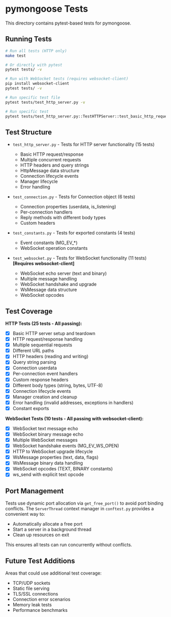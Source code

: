 # pymongoose Tests

This directory contains pytest-based tests for pymongoose.

## Running Tests

```bash
# Run all tests (HTTP only)
make test

# Or directly with pytest
pytest tests/ -v

# Run with WebSocket tests (requires websocket-client)
pip install websocket-client
pytest tests/ -v

# Run specific test file
pytest tests/test_http_server.py -v

# Run specific test
pytest tests/test_http_server.py::TestHTTPServer::test_basic_http_request -v
```

## Test Structure

- `test_http_server.py` - Tests for HTTP server functionality (15 tests)
  - Basic HTTP request/response
  - Multiple concurrent requests
  - HTTP headers and query strings
  - HttpMessage data structure
  - Connection lifecycle events
  - Manager lifecycle
  - Error handling

- `test_connection.py` - Tests for Connection object (6 tests)
  - Connection properties (userdata, is_listening)
  - Per-connection handlers
  - Reply methods with different body types
  - Custom headers

- `test_constants.py` - Tests for exported constants (4 tests)
  - Event constants (MG_EV_*)
  - WebSocket operation constants

- `test_websocket.py` - Tests for WebSocket functionality (11 tests) **[Requires websocket-client]**
  - WebSocket echo server (text and binary)
  - Multiple message handling
  - WebSocket handshake and upgrade
  - WsMessage data structure
  - WebSocket opcodes

## Test Coverage

**HTTP Tests (25 tests - All passing):**
- [x] Basic HTTP server setup and teardown
- [x] HTTP request/response handling
- [x] Multiple sequential requests
- [x] Different URL paths
- [x] HTTP headers (reading and writing)
- [x] Query string parsing
- [x] Connection userdata
- [x] Per-connection event handlers
- [x] Custom response headers
- [x] Different body types (string, bytes, UTF-8)
- [x] Connection lifecycle events
- [x] Manager creation and cleanup
- [x] Error handling (invalid addresses, exceptions in handlers)
- [x] Constant exports

**WebSocket Tests (10 tests - All passing with websocket-client):**
- [x] WebSocket text message echo
- [x] WebSocket binary message echo
- [x] Multiple WebSocket messages
- [x] WebSocket handshake events (MG_EV_WS_OPEN)
- [x] HTTP to WebSocket upgrade lifecycle
- [x] WsMessage properties (text, data, flags)
- [x] WsMessage binary data handling
- [x] WebSocket opcodes (TEXT, BINARY constants)
- [x] ws_send with explicit text opcode

## Port Management

Tests use dynamic port allocation via `get_free_port()` to avoid port binding conflicts. The `ServerThread` context manager in `conftest.py` provides a convenient way to:
- Automatically allocate a free port
- Start a server in a background thread
- Clean up resources on exit

This ensures all tests can run concurrently without conflicts.

## Future Test Additions

Areas that could use additional test coverage:
- TCP/UDP sockets
- Static file serving
- TLS/SSL connections
- Connection error scenarios
- Memory leak tests
- Performance benchmarks

